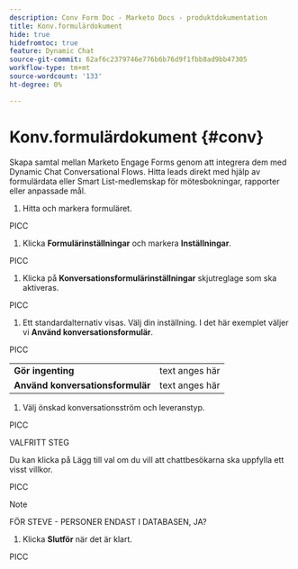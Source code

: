 ```yaml
---
description: Conv Form Doc - Marketo Docs - produktdokumentation
title: Konv.formulärdokument
hide: true
hidefromtoc: true
feature: Dynamic Chat
source-git-commit: 62af6c2379746e776b6b76d9f1fbb8ad9bb47305
workflow-type: tm+mt
source-wordcount: '133'
ht-degree: 0%

---
```


# Konv.formulärdokument {#conv}

Skapa samtal mellan Marketo Engage Forms genom att integrera dem med Dynamic Chat Conversational Flows. Hitta leads direkt med hjälp av formulärdata eller Smart List-medlemskap för mötesbokningar, rapporter eller anpassade mål.

1. Hitta och markera formuläret.

PICC

1. Klicka **Formulärinställningar** och markera **Inställningar**.

PICC

1. Klicka på **Konversationsformulärinställningar** skjutreglage som ska aktiveras.

PICC

1. Ett standardalternativ visas. Välj din inställning. I det här exemplet väljer vi **Använd konversationsformulär**.

PICC

<table style="table-layout:auto"> 
 <tbody> 
  <tr> 
   <td><b>Gör ingenting</b></td> 
   <td>text anges här</td>
  </tr> 
  <tr> 
   <td><b>Använd konversationsformulär</b></td> 
   <td>text anges här</td>
  </tr>
 </tbody> 
</table>

1. Välj önskad konversationsström och leveranstyp.

PICC

VALFRITT STEG

Du kan klicka på Lägg till val om du vill att chattbesökarna ska uppfylla ett visst villkor.

PICC

>[!NOTE]
>
>FÖR STEVE - PERSONER ENDAST I DATABASEN, JA?

1. Klicka **Slutför** när det är klart.

PICC
